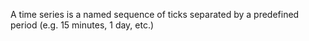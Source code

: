 A time series is a named sequence of ticks separated by a predefined period  (e.g. 15 minutes, 1 day, etc.)